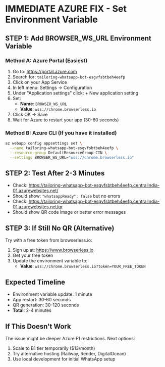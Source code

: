 # IMMEDIATE AZURE FIX - Set Environment Variable

## STEP 1: Add BROWSER_WS_URL Environment Variable

### Method A: Azure Portal (Easiest)
1. Go to: https://portal.azure.com
2. Search for: `tailoring-whatsapp-bot-esgvfsbtbeh4eefp`
3. Click on your App Service
4. In left menu: Settings → Configuration
5. Under "Application settings" click: + New application setting
6. Set:
   - **Name**: `BROWSER_WS_URL`
   - **Value**: `wss://chrome.browserless.io`
7. Click OK → Save
8. Wait for Azure to restart your app (30-60 seconds)

### Method B: Azure CLI (If you have it installed)
```bash
az webapp config appsettings set \
  --name tailoring-whatsapp-bot-esgvfsbtbeh4eefp \
  --resource-group DefaultResourceGroup-CIN \
  --settings BROWSER_WS_URL="wss://chrome.browserless.io"
```

## STEP 2: Test After 2-3 Minutes
- Check: https://tailoring-whatsapp-bot-esgvfsbtbeh4eefp.centralindia-01.azurewebsites.net/
- Should show: `"whatsappReady": false` but no errors
- Check: https://tailoring-whatsapp-bot-esgvfsbtbeh4eefp.centralindia-01.azurewebsites.net/qr
- Should show QR code image or better error messages

## STEP 3: If Still No QR (Alternative)
Try with a free token from browserless.io:
1. Sign up at: https://www.browserless.io
2. Get your free token
3. Update the environment variable to:
   - **Value**: `wss://chrome.browserless.io?token=YOUR_FREE_TOKEN`

## Expected Timeline
- Environment variable update: 1 minute
- App restart: 30-60 seconds  
- QR generation: 30-120 seconds
- **Total**: 2-4 minutes

## If This Doesn't Work
The issue might be deeper Azure F1 restrictions. Next options:
1. Scale to B1 tier temporarily ($13/month)
2. Try alternative hosting (Railway, Render, DigitalOcean)
3. Use local development for initial WhatsApp setup
